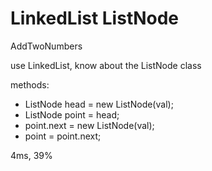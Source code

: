 # LinkedList ListNode

AddTwoNumbers

use LinkedList, know about the ListNode class

methods:
- ListNode head = new ListNode(val);
- ListNode point = head;
- point.next = new ListNode(val);
- point = point.next;

4ms, 39%
